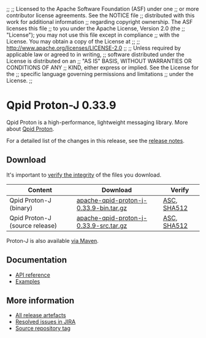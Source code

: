 ;;
;; Licensed to the Apache Software Foundation (ASF) under one
;; or more contributor license agreements.  See the NOTICE file
;; distributed with this work for additional information
;; regarding copyright ownership.  The ASF licenses this file
;; to you under the Apache License, Version 2.0 (the
;; "License"); you may not use this file except in compliance
;; with the License.  You may obtain a copy of the License at
;;
;;   http://www.apache.org/licenses/LICENSE-2.0
;;
;; Unless required by applicable law or agreed to in writing,
;; software distributed under the License is distributed on an
;; "AS IS" BASIS, WITHOUT WARRANTIES OR CONDITIONS OF ANY
;; KIND, either express or implied.  See the License for the
;; specific language governing permissions and limitations
;; under the License.
;;

# Qpid Proton-J 0.33.9

Qpid Proton is a high-performance, lightweight messaging library. More
about [Qpid Proton]({{site_url}}/proton/index.html).

For a detailed list of the changes in this release, see the [release
notes](release-notes.html).

## Download

It's important to [verify the
integrity]({{site_url}}/download.html#verify-what-you-download) of
the files you download.

| Content | Download | Verify |
|---------|----------|--------|
| Qpid Proton-J (binary) | [apache-qpid-proton-j-0.33.9-bin.tar.gz](https://archive.apache.org/dist/qpid/proton-j/0.33.9/apache-qpid-proton-j-0.33.9-bin.tar.gz) | [ASC](https://archive.apache.org/dist/qpid/proton-j/0.33.9/apache-qpid-proton-j-0.33.9-bin.tar.gz.asc), [SHA512](https://archive.apache.org/dist/qpid/proton-j/0.33.9/apache-qpid-proton-j-0.33.9-bin.tar.gz.sha512) |
| Qpid Proton-J (source release) | [apache-qpid-proton-j-0.33.9-src.tar.gz](https://archive.apache.org/dist/qpid/proton-j/0.33.9/apache-qpid-proton-j-0.33.9-src.tar.gz) | [ASC](https://archive.apache.org/dist/qpid/proton-j/0.33.9/apache-qpid-proton-j-0.33.9-src.tar.gz.asc), [SHA512](https://archive.apache.org/dist/qpid/proton-j/0.33.9/apache-qpid-proton-j-0.33.9-src.tar.gz.sha512) |

Proton-J is also available [via Maven]({{site_url}}/maven.html).

## Documentation


<div class="two-column" markdown="1">

 - [API reference](api/index.html)
 - [Examples](https://github.com/apache/qpid-proton-j/tree/0.33.9/examples)

</div>


## More information

 - [All release artefacts](https://archive.apache.org/dist/qpid/proton-j/0.33.9)
 - [Resolved issues in JIRA](https://issues.apache.org/jira/issues/?jql=project+%3D+PROTON+AND+fixVersion+%3D+%27proton-j-0.33.9%27+AND+resolution+%3D+%27fixed%27+ORDER+BY+priority+DESC)
 - [Source repository tag](https://gitbox.apache.org/repos/asf?p=qpid-proton-j.git;a=tag;h=0.33.9)

<script type="text/javascript">
  _deferredFunctions.push(function() {
      if ("0.33.9" === "{{current_proton_j_release}}") {
          _modifyCurrentReleaseLinks();
      }
  });
</script>